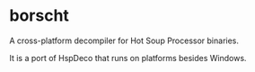 # borscht

A cross-platform decompiler for Hot Soup Processor binaries.

It is a port of HspDeco that runs on platforms besides Windows.
